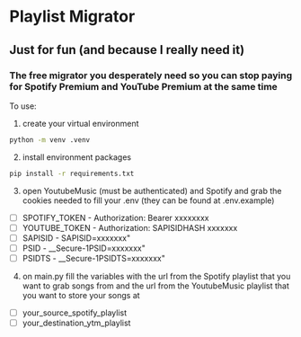 # Playlist Migrator
## Just for fun (and because I really need it)
### The free migrator you desperately need so you can stop paying for Spotify Premium and YouTube Premium at the same time


To use:
1. create your virtual environment
```bash
python -m venv .venv
```
2. install environment packages
```bash
pip install -r requirements.txt
```
3. open YoutubeMusic (must be authenticated) and Spotify and grab the cookies needed to fill your .env (they can be found at .env.example)
- [ ] SPOTIFY_TOKEN - Authorization: Bearer xxxxxxxx
- [ ] YOUTUBE_TOKEN - Authorization: SAPISIDHASH xxxxxxx
- [ ] SAPISID - SAPISID=xxxxxxx"
- [ ] PSID - __Secure-1PSID=xxxxxxx"
- [ ] PSIDTS -  __Secure-1PSIDTS=xxxxxxx"
4. on main.py fill the variables with the url from the Spotify playlist that you want to grab songs from and the url from the YoutubeMusic playlist that you want to store your songs at
- [ ] your_source_spotify_playlist
- [ ] your_destination_ytm_playlist
